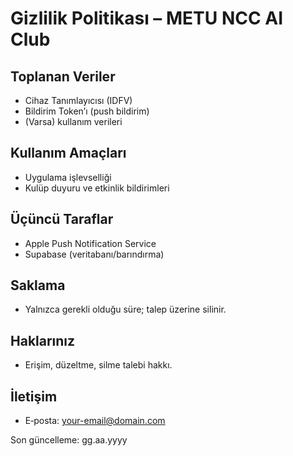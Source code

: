# Gizlilik Politikası – METU NCC AI Club

## Toplanan Veriler
- Cihaz Tanımlayıcısı (IDFV)
- Bildirim Token’ı (push bildirim)
- (Varsa) kullanım verileri

## Kullanım Amaçları
- Uygulama işlevselliği
- Kulüp duyuru ve etkinlik bildirimleri

## Üçüncü Taraflar
- Apple Push Notification Service
- Supabase (veritabanı/barındırma)

## Saklama
- Yalnızca gerekli olduğu süre; talep üzerine silinir.

## Haklarınız
- Erişim, düzeltme, silme talebi hakkı.

## İletişim
- E‑posta: your-email@domain.com

Son güncelleme: gg.aa.yyyy
